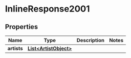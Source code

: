 # InlineResponse2001

## Properties
Name | Type | Description | Notes
------------ | ------------- | ------------- | -------------
**artists** | [**List&lt;ArtistObject&gt;**](ArtistObject.md) |  | 
